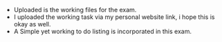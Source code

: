 <ul>
<li>Uploaded is the working files for the exam.</li>

<li>I uploaded the working task via my personal website link, i hope this is okay as well.</li>

<li>A Simple yet working to do listing is incorporated in this exam.</li>
</ul>
